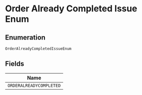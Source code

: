 
# Order Already Completed Issue Enum

## Enumeration

`OrderAlreadyCompletedIssueEnum`

## Fields

| Name |
|  --- |
| `ORDERALREADYCOMPLETED` |

